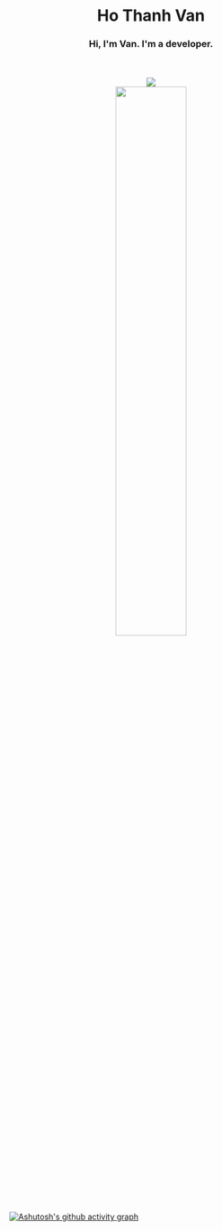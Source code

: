 <div id="header" align="center">
  <h1>Ho Thanh Van</h1>
  <h3>Hi, I'm Van. I'm a developer.</h3>
  <br>
  <br>
  
<div align="center">
  <a href="https://open.spotify.com/user/6s6pbtefezpookh8gwnkko15v">
    <img src="https://readme-spotify-tingz.vercel.app/api/now-playing">
  </a>
</div>

  <img src="https://scontent.fsgn5-5.fna.fbcdn.net/v/t39.30808-6/293934089_4939307879511154_8011208714658379591_n.jpg?_nc_cat=100&ccb=1-7&_nc_sid=730e14&_nc_ohc=T0RlddhGs9QAX-Ri1-V&_nc_ht=scontent.fsgn5-5.fna&oh=00_AT_UPUkajbSn_AUVHrIvlspH9wlBxTIJGy_pdK23bWxa0A&oe=62DEF723" width="50%" />
</div>
<br>
<br>

[![Ashutosh's github activity graph](https://activity-graph.herokuapp.com/graph?username=Htvann&theme=rogue)](https://github.com/Htvann)

